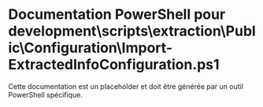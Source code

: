 # Documentation PowerShell pour development\scripts\extraction\Public\Configuration\Import-ExtractedInfoConfiguration.ps1

Cette documentation est un placeholder et doit être générée par un outil PowerShell spécifique.
